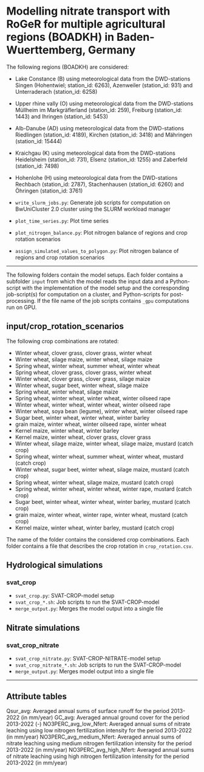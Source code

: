 # Modelling nitrate transport with RoGeR for multiple agricultural regions (BOADKH) in Baden-Wuerttemberg, Germany

The following regions (BOADKH) are considered:
- Lake Constance (B) using meteorological data from the DWD-stations Singen (Hohentwiel; station_id: 6263), Azenweiler (station_id: 931) and Unterraderach (station_id: 6258)
- Upper rhine vally (O) using meteorological data from the DWD-stations Müllheim im Markgräflerland (station_id: 259), Freiburg (station_id: 1443) and Ihringen (station_id: 5453)
- Alb-Danube (AD) using meteorological data from the DWD-stations Riedlingen (station_id: 4189), Kirchen (station_id: 3418) and Mähringen (station_id: 15444)
- Kraichgau (K) using meteorological data from the DWD-stations Heidelsheim (station_id: 731), Elsenz (station_id: 1255) and Zaberfeld (station_id: 7498)
- Hohenlohe (H) using meteorological data from the DWD-stations Rechbach (station_id: 2787), Stachenhausen (station_id: 6260) and Öhringen (station_id: 3761)

- `write_slurm_jobs.py`: Generate job scripts for computation on BwUniCluster 2.0 cluster using the SLURM workload manager
- `plot_time_series.py`: Plot time series
- `plot_nitrogen_balance.py`: Plot nitrogen balance of regions and crop rotation scenarios
- `assign_simulated_values_to_polygon.py`: Plot nitrogen balance of regions and crop rotation scenarios

---

The following folders contain the model setups. Each folder contains a subfolder
`input` from which the model reads the input data and a Python-script with the
implementation of the model setup and the corresponding job-script(s) for computation
on a cluster, and Python-scripts for post-processing. If the file name of the
job scripts contains `_gpu` computations run on GPU.

## input/crop_rotation_scenarios
The following crop combinations are rotated:
- Winter wheat, clover grass, clover grass, winter wheat
- Winter wheat, silage maize, winter wheat, silage maize
- Spring wheat, winter wheat, summer wheat, winter wheat
- Spring wheat, clover grass, clover grass, winter wheat
- Winter wheat, clover grass, clover grass, silage maize
- Winter wheat, sugar beet, winter wheat, silage maize
- Spring wheat, winter wheat, silage maize
- Spring wheat, winter wheat, winter wheat, winter oilseed rape
- Winter wheat, winter wheat, winter wheat, winter oilseed rape
- Winter wheat, soya bean (legume), winter wheat, winter oilseed rape
- Sugar beet, winter wheat, winter wheat, winter barley
- grain maize, winter wheat, winter oilseed rape, winter wheat
- Kernel maize, winter wheat, winter barley
- Kernel maize, winter wheat, clover grass, clover grass
- Winter wheat, silage maize, winter wheat, silage maize, mustard (catch crop)
- Spring wheat, winter wheat, summer wheat, winter wheat, mustard (catch crop)
- Winter wheat, sugar beet, winter wheat, silage maize, mustard (catch crop)
- Spring wheat, winter wheat, silage maize, mustard (catch crop)
- Spring wheat, winter wheat, winter wheat, winter rape, mustard (catch crop)
- Sugar beet, winter wheat, winter wheat, winter barley, mustard (catch crop)
- grain maize, winter wheat, winter rape, winter wheat, mustard (catch crop)
- Kernel maize, winter wheat, winter barley, mustard (catch crop)

The name of the folder contains the considered crop combinations. Each folder contains a file that describes the crop rotation in `crop_rotation.csv`.

## Hydrological simulations
### svat_crop
- `svat_crop.py`: SVAT-CROP-model setup
- `svat_crop_*.sh`: Job scripts to run the SVAT-CROP-model
- `merge_output.py`: Merges the model output into a single file

## Nitrate simulations
### svat_crop_nitrate
- `svat_crop_nitrate.py`: SVAT-CROP-NITRATE-model setup
- `svat_crop_nitrate_*.sh`: Job scripts to run the SVAT-CROP-model
- `merge_output.py`: Merges model output into a single file

---
## Attribute tables

Qsur_avg: Averaged annual sums of surface runoff for the period 2013-2022 (in mm/year)
GC_avg: Averaged annual ground cover for the period 2013-2022 (-)
NO3PERC_avg_low_Nfert: Averaged annual sums of nitrate leaching using low nitrogen fertilization intensity for the period 2013-2022 (in mm/year)
NO3PERC_avg_medium_Nfert: Averaged annual sums of nitrate leaching using medium nitrogen fertilization intensity for the period 2013-2022 (in mm/year)
NO3PERC_avg_high_Nfert: Averaged annual sums of nitrate leaching using high nitrogen fertilization intensity for the period 2013-2022 (in mm/year)

